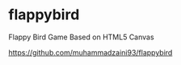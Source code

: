 # flappybird
Flappy Bird Game Based on HTML5 Canvas 

https://github.com/muhammadzaini93/flappybird
